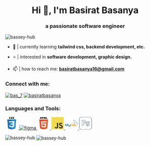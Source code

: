<!---
bassey-hub/bassey-hub is a ✨ special ✨ repository because its `README.md` (this file) appears on your GitHub profile.
You can click the Preview link to take a look at your changes.
--->

<h1 align="center">Hi 👋, I'm Basirat Basanya</h1>
<h3 align="center">a passionate software engineer</h3>

<p align="left"> <img src="https://komarev.com/ghpvc/?username=bassey-hub&label=Profile%20views&color=0e75b6&style=flat" alt="bassey-hub" /> </p>

- 🌱 | currently learning **tailwind css, backend development, etc.**

- ⭐ | interested in **software development, graphic design.**

- 📫 | how to reach me: **basiratbasanya16@gmail.com**

  <p></p>
<h3 align="left">Connect with me:</h3>
<p align="left">
<a href="https://dev.to/bas_7" target="blank"><img align="center" src="https://raw.githubusercontent.com/rahuldkjain/github-profile-readme-generator/master/src/images/icons/Social/devto.svg" alt="bas_7" height="30" width="40" /></a>
<a href="https://linkedin.com/in/basiratbasanya" target="blank"><img align="center" src="https://raw.githubusercontent.com/rahuldkjain/github-profile-readme-generator/master/src/images/icons/Social/linked-in-alt.svg" alt="basiratbasanya" height="30" width="40" /></a>
</p>

<p></p>
<h3 align="left">Languages and Tools:</h3>
<p align="left"> <a href="https://www.w3schools.com/css/" target="_blank" rel="noreferrer"> <img src="https://raw.githubusercontent.com/devicons/devicon/master/icons/css3/css3-original-wordmark.svg" alt="css3" width="40" height="40"/> </a> <a href="https://www.figma.com/" target="_blank" rel="noreferrer"> <img src="https://www.vectorlogo.zone/logos/figma/figma-icon.svg" alt="figma" width="40" height="40"/> </a> <a href="https://www.w3.org/html/" target="_blank" rel="noreferrer"> <img src="https://raw.githubusercontent.com/devicons/devicon/master/icons/html5/html5-original-wordmark.svg" alt="html5" width="40" height="40"/> </a> <a href="https://developer.mozilla.org/en-US/docs/Web/JavaScript" target="_blank" rel="noreferrer"> <img src="https://raw.githubusercontent.com/devicons/devicon/master/icons/javascript/javascript-original.svg" alt="javascript" width="40" height="40"/> </a> <a href="https://www.mysql.com/" target="_blank" rel="noreferrer"> <img src="https://raw.githubusercontent.com/devicons/devicon/master/icons/mysql/mysql-original-wordmark.svg" alt="mysql" width="40" height="40"/> </a> <a href="https://www.photoshop.com/en" target="_blank" rel="noreferrer"> <img src="https://raw.githubusercontent.com/devicons/devicon/master/icons/photoshop/photoshop-line.svg" alt="photoshop" width="40" height="40"/> </a> </p>
<p></p>
<p><img align="left" src="https://github-readme-stats.vercel.app/api/top-langs?username=bassey-hub&show_icons=true&locale=en&layout=compact" alt="bassey-hub" /></p>

<p>&nbsp;<img align="center" src="https://github-readme-stats.vercel.app/api?username=bassey-hub&show_icons=true&locale=en" alt="bassey-hub" /></p>

